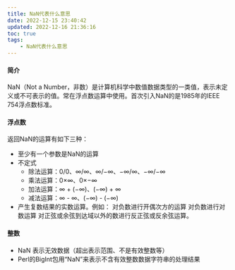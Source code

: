 ```yaml
---
title: NaN代表什么意思
date: 2022-12-15 23:40:42
updated: 2022-12-16 21:36:16
toc: true
tags: 
    - NaN代表什么意思
---
```

#### 简介 
NaN（Not a Number，非数）是计算机科学中数值数据类型的一类值，表示未定义或不可表示的值。常在浮点数运算中使用。首次引入NaN的是1985年的IEEE 754浮点数标准。

#### 浮点数
返回NaN的运算有如下三种：
- 至少有一个参数是NaN的运算
- 不定式  
    - 除法运算：0/0、∞/∞、∞/−∞、−∞/∞、−∞/−∞  
    - 乘法运算：0×∞、0×−∞   
    - 加法运算：∞ + (−∞)、(−∞) + ∞  
    - 减法运算：∞ - ∞、(−∞) - (−∞)  
- 产生复数结果的实数运算。例如：
对负数进行开偶次方的运算
对负数进行对数运算
对正弦或余弦到达域以外的数进行反正弦或反余弦运算。

#### 整数
- NaN 表示无效数据（超出表示范围、不是有效整数等）
- Perl的BigInt包用“NaN”来表示不含有效整数数据字符串的处理结果
